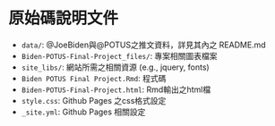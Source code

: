 # 原始碼說明文件
* `data/`: @JoeBiden與@POTUS之推文資料，詳見其內之 README.md
* `Biden-POTUS-Final-Project_files/`: 專案相關圖表檔案
* `site_libs/`: 網站所需之相關資源 (e.g., jquery, fonts)
* `Biden POTUS Final Project.Rmd`: 程式碼
* `Biden-POTUS-Final-Project.html`: Rmd輸出之html檔
* `style.css`: Github Pages 之css格式設定
* `_site.yml`: Github Pages 相關設定 
